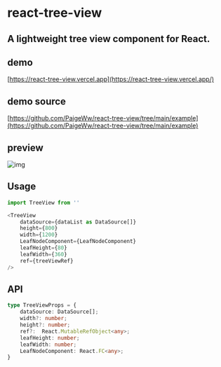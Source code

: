 ﻿# react-tree-view

## A lightweight tree view component for React.

## demo

[https://react-tree-view.vercel.app](https://react-tree-view.vercel.app/)

## demo source

[https://github.com/PaigeWw/react-tree-view/tree/main/example](https://github.com/PaigeWw/react-tree-view/tree/main/example)

## preview

![img](https://cdn.nlark.com/yuque/0/2022/png/603715/1645277684296-d57010bc-0bc3-4906-a358-0ca65fc0186a.png)

## Usage

```typescript
import TreeView from ''

<TreeView
    dataSource={dataList as DataSource[]}
    height={800}
    width={1200}
    LeafNodeComponent={LeafNodeComponent}
    leafHeight={80}
    leafWidth={360}
    ref={treeViewRef}
/>
```

## API

```typescript
type TreeViewProps = {
    dataSource: DataSource[];
    width?: number;
    height?: number;
    ref?:  React.MutableRefObject<any>;
    leafHeight: number;
    leafWidth: number;
    LeafNodeComponent: React.FC<any>;
}
```
